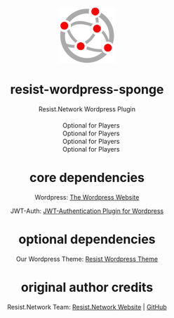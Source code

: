 <p align="center"><img src="https://github.com/resist-network/extras-pack/blob/master/images/128x128.png?raw=true"></p>
<h1 align="center">resist-wordpress-sponge</h1>
<p align="center">Resist.Network Wordpress Plugin</p>
<p align="center">
<img style="margin-top:5px;" src="http://www.checkmarkclass.com/uploads/3/5/5/6/3556/whisper128.png" height="15" width="15"> Optional for Players<br />
<img src="http://www.checkmarkclass.com/uploads/3/5/5/6/3556/whisper128.png" height="15" width="15"> Optional for Players<br />
<img src="http://www.checkmarkclass.com/uploads/3/5/5/6/3556/whisper128.png" height="15" width="15"> Optional for Players<br />
<img src="http://www.checkmarkclass.com/uploads/3/5/5/6/3556/whisper128.png" height="15" width="15"> Optional for Players<br />
</p>
<h1 align="center">core dependencies</h1>
<p align="center">Wordpress: <a href="https://wordpress.org">The Wordpress Website</a>
<p align="center">JWT-Auth: <a href="https://wordpress.org/plugins/jwt-authentication-for-wp-rest-api/">JWT-Authentication Plugin for Wordpress</a>

<h1 align="center">optional dependencies</h1>
<p align="center">Our Wordpress Theme: <a href="https://github.com/resist-network/resist-wordpress-theme">Resist Wordpress Theme</a>

<h1 align="center">original author credits</h1>
<p align="center">Resist.Network Team: <a href="https://resist.network">Resist.Network Website</a> | <a href="https://github.com/resist-network">GitHub</a></p>
